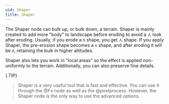 ```yaml
---
uid: Shaper
title: Shaper
---
```


The Shaper node can bulk up, or bulk down, a terrain. Shaper is mainly created to add more "body" to landscape before eroding to avoid a `人` look after eroding. Usually, if you erode a `Λ` shape, you get `人` shape. If you apply Shaper, the pre-erosion shape becomes a `∩` shape, and after eroding it will be `Λ`, retaining the bulk in higher altitudes.

Shaper also lets you work in "local areas" so the effect is applied non-uniformly to the terrain. Additionally, you can also preserve fine details.

{.TIP}
> Shaper is a very useful tool that is fast and effective. You can use it through the @Fx node as well as the @postprocess. However, the Shaper node is the only way to use the advanced options.